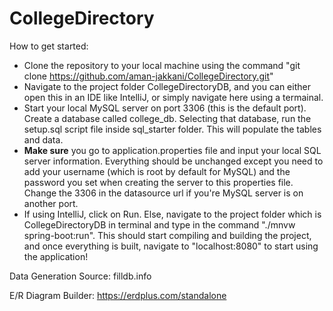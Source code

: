 # CollegeDirectory

How to get started:

- Clone the repository to your local machine using 
the command "git clone https://github.com/aman-jakkani/CollegeDirectory.git"
- Navigate to the project folder CollegeDirectoryDB, and you can either open this
in an IDE like IntelliJ, or simply navigate here using a termainal.
- Start your local MySQL server on port 3306 (this is the default port). Create a database called 
college_db. Selecting that database, run the setup.sql script file inside sql_starter folder. This will populate the tables and data. 
- <b>Make sure</b> you go to application.properties file and input your local SQL server information.
Everything should be unchanged except you need to add your username (which is root by default for MySQL) and the password you set when creating the server to this properties file. Change
the 3306 in the datasource url if you're MySQL server is on another port.
- If using IntelliJ, click on Run. Else, navigate to the project folder which is CollegeDirectoryDB in terminal and type in the command "./mnvw spring-boot:run".
This should start compiling and building the project, and once everything is built, navigate to "localhost:8080" to start using the application!

Data Generation Source: filldb.info

E/R Diagram Builder: https://erdplus.com/standalone
 
